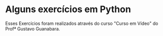 <h1> Alguns exercícios em Python</h1>

<p> Esses Exercícios foram realizados através do curso <blue>"Curso em Vídeo"</blue> do Profª Gustavo Guanabara.</p>
